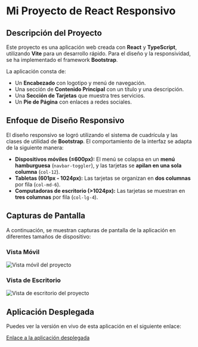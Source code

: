 # Mi Proyecto de React Responsivo

## Descripción del Proyecto

Este proyecto es una aplicación web creada con **React** y **TypeScript**, utilizando **Vite** para un desarrollo rápido. Para el diseño y la responsividad, se ha implementado el framework **Bootstrap**.

La aplicación consta de:
- Un **Encabezado** con logotipo y menú de navegación.
- Una sección de **Contenido Principal** con un título y una descripción.
- Una **Sección de Tarjetas** que muestra tres servicios.
- Un **Pie de Página** con enlaces a redes sociales.

## Enfoque de Diseño Responsivo

El diseño responsivo se logró utilizando el sistema de cuadrícula y las clases de utilidad de **Bootstrap**. El comportamiento de la interfaz se adapta de la siguiente manera:

- **Dispositivos móviles (≤600px):** El menú se colapsa en un **menú hamburguesa** (`navbar-toggler`), y las tarjetas se **apilan en una sola columna** (`col-12`).
- **Tabletas (601px - 1024px):** Las tarjetas se organizan en **dos columnas** por fila (`col-md-6`).
- **Computadoras de escritorio (>1024px):** Las tarjetas se muestran en **tres columnas** por fila (`col-lg-4`).

## Capturas de Pantalla

A continuación, se muestran capturas de pantalla de la aplicación en diferentes tamaños de dispositivo:

### Vista Móvil
![Vista móvil del proyecto](https://raw.githubusercontent.com/Aljulio/Resposibo/main/assets/mobile.png)

### Vista de Escritorio
![Vista de escritorio del proyecto](https://raw.githubusercontent.com/Aljulio/Resposibo/main/assets/desktop.png)

## Aplicación Desplegada

Puedes ver la versión en vivo de esta aplicación en el siguiente enlace:

[Enlace a la aplicación desplegada](https://aljulio.github.io/Resposibo/)